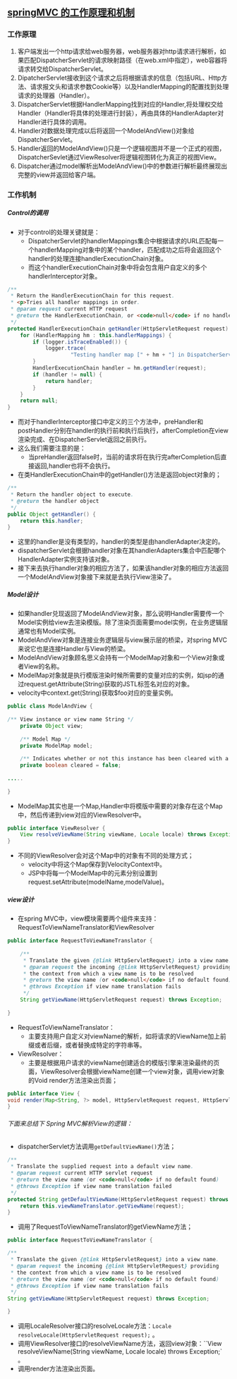 ## [springMVC 的工作原理和机制](http://www.cnblogs.com/zbf1214/p/5265117.html)

### 工作原理

1. 客户端发出一个http请求给web服务器，web服务器对http请求进行解析，如果匹配DispatcherServlet的请求映射路径（在web.xml中指定），web容器将请求转交给DispatcherServlet。
2. DipatcherServlet接收到这个请求之后将根据请求的信息（包括URL、Http方法、请求报文头和请求参数Cookie等）以及HandlerMapping的配置找到处理请求的处理器（Handler）。
3. DispatcherServlet根据HandlerMapping找到对应的Handler,将处理权交给Handler（Handler将具体的处理进行封装），再由具体的HandlerAdapter对Handler进行具体的调用。
4. Handler对数据处理完成以后将返回一个ModelAndView()对象给DispatcherServlet。
5. Handler返回的ModelAndView()只是一个逻辑视图并不是一个正式的视图，DispatcherSevlet通过ViewResolver将逻辑视图转化为真正的视图View。
6. Dispatcher通过model解析出ModelAndView()中的参数进行解析最终展现出完整的view并返回给客户端。

### 工作机制

##### Control的调用

- 对于control的处理关键就是：
  - DispatcherServlet的handlerMappings集合中根据请求的URL匹配每一个handlerMapping对象中的某个handler，匹配成功之后将会返回这个handler的处理连接handlerExecutionChain对象。
  - 而这个handlerExecutionChain对象中将会包含用户自定义的多个handlerInterceptor对象。

```Java
/**
 * Return the HandlerExecutionChain for this request.
 * <p>Tries all handler mappings in order.
 * @param request current HTTP request
 * @return the HandlerExecutionChain, or <code>null</code> if no handler could be found
 */
protected HandlerExecutionChain getHandler(HttpServletRequest request) throws Exception {
    for (HandlerMapping hm : this.handlerMappings) {
        if (logger.isTraceEnabled()) {
            logger.trace(
                    "Testing handler map [" + hm + "] in DispatcherServlet with name '" + getServletName() + "'");
        }
        HandlerExecutionChain handler = hm.getHandler(request);
        if (handler != null) {
            return handler;
        }
    }
    return null;
}
```

- 而对于handlerInterceptor接口中定义的三个方法中，preHandler和postHandler分别在handler的执行前和执行后执行，afterCompletion在view渲染完成、在DispatcherServlet返回之前执行。
- 这么我们需要注意的是：
  - 当preHandler返回false时，当前的请求将在执行完afterCompletion后直接返回,handler也将不会执行。
- 在类HandlerExecutionChain中的getHandler()方法是返回object对象的；

```Java
/**
 * Return the handler object to execute.
 * @return the handler object
 */
public Object getHandler() {
    return this.handler;
}
```

- 这里的handler是没有类型的，handler的类型是由handlerAdapter决定的。
- dispatcherServlet会根据handler对象在其handlerAdapters集合中匹配哪个HandlerAdapter实例支持该对象。
- 接下来去执行handler对象的相应方法了，如果该handler对象的相应方法返回一个ModelAndView对象接下来就是去执行View渲染了。

##### Model设计

- 如果handler兑现返回了ModelAndView对象，那么说明Handler需要传一个Model实例给view去渲染模版。除了渲染页面需要model实例，在业务逻辑层通常也有Model实例。
- ModelAndView对象是连接业务逻辑层与view展示层的桥梁，对spring MVC来说它也是连接Handler与View的桥梁。
- ModelAndView对象顾名思义会持有一个ModelMap对象和一个View对象或者View的名称。
- ModelMap对象就是执行模版渲染时候所需要的变量对应的实例，如jsp的通过request.getAttribute(String)获取的JSTL标签名对应的对象。
- velocity中context.get(String)获取$foo对应的变量实例。

```Java
public class ModelAndView {
 
/** View instance or view name String */
    private Object view;
 
    /** Model Map */
    private ModelMap model;
 
    /** Indicates whether or not this instance has been cleared with a call to {@link #clear()} */
    private boolean cleared = false;
 
.....
 
}
```

- ModelMap其实也是一个Map,Handler中将模版中需要的对象存在这个Map中，然后传递到view对应的ViewResolver中。

```Java
public interface ViewResolver {
    View resolveViewName(String viewName, Locale locale) throws Exception;
}
```

- 不同的ViewResolver会对这个Map中的对象有不同的处理方式；
  - velocity中将这个Map保存到VelocityContext中。
  - JSP中将每一个ModelMap中的元素分别设置到request.setAttribute(modelName,modelValue)。

##### view设计

- 在spring MVC中，view模块需要两个组件来支持：RequestToViewNameTranslator和ViewResolver

```Java
public interface RequestToViewNameTranslator {
 
    /**
     * Translate the given {@link HttpServletRequest} into a view name.
     * @param request the incoming {@link HttpServletRequest} providing
     * the context from which a view name is to be resolved
     * @return the view name (or <code>null</code> if no default found)
     * @throws Exception if view name translation fails
     */
    String getViewName(HttpServletRequest request) throws Exception;
 
}
```

- RequestToViewNameTranslator：
  - 主要支持用户自定义对viewName的解析，如将请求的ViewName加上前缀或者后缀，或者替换成特定的字符串等。
- ViewResolver：
  - 主要是根据用户请求的viewName创建适合的模版引擎来渲染最终的页面，ViewResolver会根据viewName创建一个view对象，调用view对象的Void render方法渲染出页面；

```Java
public interface View {
void render(Map<String, ?> model, HttpServletRequest request, HttpServletResponse response) throws Exception;
}
```

###### 下面来总结下 Spring MVC解析View的逻辑：

- dispatcherServlet方法调用`getDefaultViewName()`方法；

```Java
/**
 * Translate the supplied request into a default view name.
 * @param request current HTTP servlet request
 * @return the view name (or <code>null</code> if no default found)
 * @throws Exception if view name translation failed
 */
protected String getDefaultViewName(HttpServletRequest request) throws Exception {
    return this.viewNameTranslator.getViewName(request);
}
```

- 调用了RequestToViewNameTranslator的getViewName方法；

```Java
public interface RequestToViewNameTranslator {

/**
 * Translate the given {@link HttpServletRequest} into a view name.
 * @param request the incoming {@link HttpServletRequest} providing
 * the context from which a view name is to be resolved
 * @return the view name (or <code>null</code> if no default found)
 * @throws Exception if view name translation fails
 */
String getViewName(HttpServletRequest request) throws Exception;

}
```

- 调用LocaleResolver接口的resolveLocale方法：`Locale resolveLocale(HttpServletRequest request);` 。
- 调用ViewResolver接口的resolveViewName方法，返回view对象：``View resolveViewName(String viewName, Locale locale) throws Exception;` 。
- 调用render方法渲染出页面。